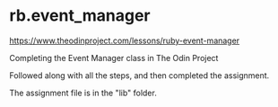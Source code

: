 # rb.event_manager

https://www.theodinproject.com/lessons/ruby-event-manager

Completing the Event Manager class in The Odin Project

Followed along with all the steps, and then completed the assignment.

The assignment file is in the "lib" folder.